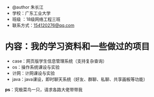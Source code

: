 - @author 朱长江 
- 学校：广东工业大学
- 班级 ：18级网络工程三班
- 联系方式：154120276@qq.com
# 内容：我的学习资料和一些做过的项目
- case：网页版学生信息管理系统（支持复杂查询）
- os：操作系统课设与实验
- 计网：计网课设与实验
- java：java课设，即时聊天系统（好友、群聊、私聊、共享画板等功能）


**ps**：究极菜鸟一只，请求各路大佬带带我
